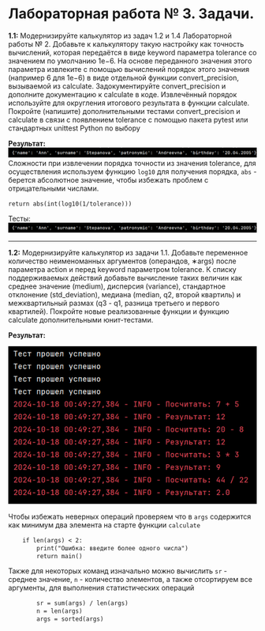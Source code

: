 # Лабораторная работа № 3. Задачи.
**1.1:** Модернизируйте калькулятор из задач 1.2 и 1.4 Лабораторной работы
№ 2. Добавьте к калькулятору такую настройку как точность вычислений, которая передаётся в виде keyword параметра tolerance со
значением по умолчанию 1e−6. На основе переданного значения этого
параметра извлеките с помощью вычислений порядок этого значения
(например 6 для 1e−6) в виде отдельной функции convert_precision,
вызываемой из calculate. Задокументируйте convert_precision и
дополните документацию к calculate в коде. Извлечённый порядок
используйте для округления итогового результата в функции calculate.
Покройте (напишите) дополнительными тестами convert_precision
и calculate в связи с появлением tolerance с помощью пакета pytest
или стандартных unittest Python по выбору

**Результат:**
![Лабораторная работа 3. Задание 1](https://github.com/Stepanova-Anna/Programming-2/blob/main/img/LR2_T1.png)
Сложности при извлечении порядка точности из значения tolerance, для осуществления используем функцию ```log10``` для получения порядка, ```abs``` - берется абсолютное значение, чтобы избежать проблем с отрицательными числами.

```
return abs(int(log10(1/tolerance)))
```
Тесты:
![Лабораторная работа 3. Задание 1.1](https://github.com/Stepanova-Anna/Programming-2/blob/main/img/LR2_T1.png)

---
**1.2:** Модернизируйте калькулятор из задачи 1.1. Добавьте переменное количество неименоманных аргументов (операндов, ∗args) после параметра action и перед keyword параметром tolerance. К списку
поддерживаемых действий добавьте вычисление таких величин как
среднее значение (medium), дисперсия (variance), стандартное отклонение (std_deviation), медиана (median, q2, второй квартиль) и межквартильный размах (q3 - q1, разница третьего и первого квартилей).
Покройте новые реализованные функции и функцию calculate дополнительными юнит-тестами.


**Результат:**

![Лабораторная работа 3. Задание 2](https://github.com/Stepanova-Anna/Programming-2/blob/main/img/LR2_T2.png)

Чтобы избежать неверных операций проверяем что в ```args``` содержится как минимум два элемента на старте функции ```calculate```
```
    if len(args) < 2:
        print("Ошибка: введите более одного числа")
        return main()
```

Также для некоторых команд изначально можно вычислить ```sr``` - среднее значение, ```n``` - количество элементов, а также отсортируем все аргументы, для выполнения статистических операций 
```
        sr = sum(args) / len(args)
        n = len(args)
        args = sorted(args)
```
